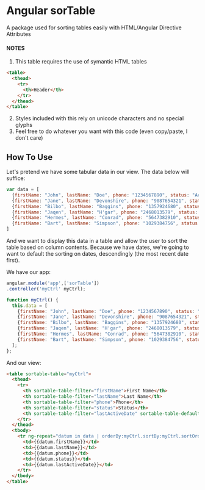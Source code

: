 # Angular sorTable

A package used for sorting tables easily with HTML/Angular Directive Attributes

#### NOTES

1. This table requires the use of symantic HTML tables 
```HTML
<table>
  <thead>
    <tr>
      <th>Header</th>
    </tr>
  </thead>
</table>
```
2. Styles included with this rely on unicode characters and no special glyphs
3. Feel free to do whatever you want with this code (even copy/paste, I don't care)

## How To Use

Let's pretend we have some tabular data in our view.  The data below will suffice:
```javascript
var data = [
  {firstName: "John", lastName: "Doe", phone: "1234567890", status: "Active", lastActiveDate: "2016-05-22T19:13:02.638Z"},
  {firstName: "Jane", lastName: "Devonshire", phone: "9087654321", status: "Inactive", lastActiveDate: "2012-02-22T19:13:02.638Z"},
  {firstName: "Bilbo", lastName: "Baggins", phone: "1357924680", status: "Active", lastActiveDate: "2014-01-04T19:13:02.638Z"},
  {firstName: "Jaqen", lastName: "H'gar", phone: "2468013579", status: "Disabled", lastActiveDate: "2013-03-13T19:13:02.638Z"},
  {firstName: "Hermes", lastName: "Conrad", phone: "5647382910", status: "Inactive", lastActiveDate: "2015-05-12T19:13:02.638Z"},
  {firstName: "Bart", lastName: "Simpson", phone: "1029384756", status: "Active", lastActiveDate: "2015-05-13T19:13:02.638Z"},
]
```
And we want to display this data in a table and allow the user to sort the table based on column contents.
Because we have dates, we're going to want to default the sorting on dates, descendingly (the most recent date first).

We have our app:

```javascript
angular.module('app',['sorTable'])
.controller('myCtrl' myCtrl);

function myCtrl() {
  this.data = [
    {firstName: "John", lastName: "Doe", phone: "1234567890", status: "Active", lastActiveDate: "2016-05-22T19:13:02.638Z"},
    {firstName: "Jane", lastName: "Devonshire", phone: "9087654321", status: "Inactive", lastActiveDate: "2012-02-22T19:13:02.638Z"},
    {firstName: "Bilbo", lastName: "Baggins", phone: "1357924680", status: "Active", lastActiveDate: "2014-01-04T19:13:02.638Z"},
    {firstName: "Jaqen", lastName: "H'gar", phone: "2468013579", status: "Disabled", lastActiveDate: "2013-03-13T19:13:02.638Z"},
    {firstName: "Hermes", lastName: "Conrad", phone: "5647382910", status: "Inactive", lastActiveDate: "2015-05-12T19:13:02.638Z"},
    {firstName: "Bart", lastName: "Simpson", phone: "1029384756", status: "Active", lastActiveDate: "2015-05-13T19:13:02.638Z"},
  ];
};
```

And our view:
```HTML
<table sortable-table="myCtrl">
  <thead>
    <tr>
      <th sortable-table-filter="firstName">First Name</th>
      <th sortable-table-filter="lastName">Last Name</th>
      <th sortable-table-filter="phone">Phone</th>
      <th sortable-table-filter="status">Status</th>
      <th sortable-table-filter="lastActiveDate" sortable-table-default="desc">Last Active Date</th>
    </tr>
  </thead>
  <tbody>
    <tr ng-repeat="datum in data | orderBy:myCtrl.sortBy:myCtrl.sortOrder">
      <td>{{datum.firstName}}</td>
      <td>{{datum.lastName}}</td>
      <td>{{datum.phone}}</td>
      <td>{{datum.status}}</td>
      <td>{{datum.lastActiveDate}}</td>
    </tr>
  </tbody>
</table>
```